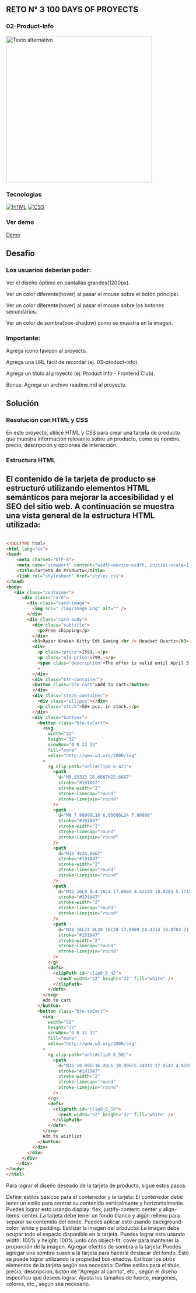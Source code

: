 ## RETO N° 3 100 DAYS OF PROYECTS 

### 02-Product-Info

<img src="https://cdn.hashnode.com/res/hashnode/image/upload/v1714098990726/cc531dd1-4cda-4b85-8151-ed007aa05534.png?auto=compress,format&format=webp" alt="Texto alternativo" width="400"/>

### Tecnologias
[![HTML](https://img.shields.io/badge/HTML5-orange?style=flat&logo=html5)](https://developer.mozilla.org/en-US/docs/Web/Guide/HTML/HTML5)
[![CSS](https://img.shields.io/badge/CSS3-blue?style=flat&logo=css3)](https://developer.mozilla.org/en-US/docs/Web/CSS)

### Ver demo

[Demo](https://lohanao.github.io/03-Product-Info/)

## Desafio
### Los usuarios deberían poder:

Ver el diseño óptimo en pantallas grandes(1200px).

Ver un color diferente(hover) al pasar el mouse sobre el botón principal.

Ver un color diferente(hover) al pasar el mouse sobre los botones secundarios.

Ver un color de sombra(box-shadow) como se muestra en la imagen.

### Importante:

Agrega icono favicon al proyecto.

Agrega una URL fácil de recordar (ej. 03-product-info).

Agrega un título al proyecto (ej. Product Info - Frontend Club).

Bonus: Agrega un archivo readme.md al proyecto.

## Solución
### Resolución con HTML y CSS
En este proyecto, utilicé HTML y CSS para crear una tarjeta de producto que muestra información relevante sobre un producto, como su nombre, precio, descripción y opciones de interacción.

### Estructura HTML
El contenido de la tarjeta de producto se estructuró utilizando elementos HTML semánticos para mejorar la accesibilidad y el SEO del sitio web. A continuación se muestra una vista general de la estructura HTML utilizada:
---
```html

<!DOCTYPE html>
<html lang="es">
<head>
    <meta charset="UTF-8">
    <meta name="viewport" content="width=device-width, initial-scale=1.0">
    <title>Tarjeta de Producto</title>
    <link rel="stylesheet" href="styles.css">
</head>
<body>
   <div class="container">
      <div class="card">
        <div class="card-image">
          <img src="./img/image.png" alt="" />
        </div>
        <div class="card-body">
          <div class="subtitle">
            <p>Free shipping</p>
          </div>
          <h3>Razer Kraken Kitty Edt Gaming <br /> Headset Quartz</h3>
          <div>
            <p class="price">1599,-</p>
            <p class="old-price">799,-</p>
            <span class="description">The offer is valid until April 3 or as long as stock lasts!</span
            >
          </div>
          <div class="btn-container">
          <button class="btn-cart">Add to cart</button>
          </div>
          <div class="stock-container">
            <div class="ellipse"></div>
            <p class="stock">50+ pcs. in stock.</p>
          </div>
          <div class="buttons">
            <button class="btn-toCart">
              <svg
                width="32"
                height="32"
                viewBox="0 0 32 32"
                fill="none"
                xmlns="http://www.w3.org/2000/svg"
              >
                <g clip-path="url(#clip0_6_42)">
                  <path
                    d="M9.33333 26.6667H22.6667"
                    stroke="#191847"
                    stroke-width="2"
                    stroke-linecap="round"
                    stroke-linejoin="round"
                  />
                  <path
                    d="M8 7.99999L16 6.66666L24 7.99999"
                    stroke="#191847"
                    stroke-width="2"
                    stroke-linecap="round"
                    stroke-linejoin="round"
                  />
                  <path
                    d="M16 4V26.6667"
                    stroke="#191847"
                    stroke-width="2"
                    stroke-linecap="round"
                    stroke-linejoin="round"
                  />
                  <path
                    d="M12 16L8 8L4 16C4 17.0609 4.42143 18.0783 5.17157 18.8284C5.92172 19.5786 6.93913 20 8 20C9.06087 20 10.0783 19.5786 10.8284 18.8284C11.5786 18.0783 12 17.0609 12 16Z"
                    stroke="#191847"
                    stroke-width="2"
                    stroke-linecap="round"
                    stroke-linejoin="round"
                  />
                  <path
                    d="M28 16L24 8L20 16C20 17.0609 20.4214 18.0783 21.1716 18.8284C21.9217 19.5786 22.9391 20 24 20C25.0609 20 26.0783 19.5786 26.8284 18.8284C27.5786 18.0783 28 17.0609 28 16Z"
                    stroke="#191847"
                    stroke-width="2"
                    stroke-linecap="round"
                    stroke-linejoin="round"
                  />
                </g>
                <defs>
                  <clipPath id="clip0_6_42">
                    <rect width="32" height="32" fill="white" />
                  </clipPath>
                </defs>
              </svg>
              Add to cart
            </button>
            <button class="btn-toCart">
              <svg
                width="32"
                height="32"
                viewBox="0 0 32 32"
                fill="none"
                xmlns="http://www.w3.org/2000/svg"
              >
                <g clip-path="url(#clip0_6_59)">
                  <path
                    d="M26 18.096L16 28L6 18.096C5.34041 17.4542 4.82086 16.6827 4.47406 15.8302C4.12727 14.9777 3.96075 14.0626 3.98498 13.1426C4.00922 12.2226 4.22368 11.3175 4.61488 10.4845C5.00607 9.65139 5.56551 8.90834 6.25798 8.30211C6.95045 7.69588 7.76094 7.23959 8.63842 6.96198C9.51589 6.68437 10.4413 6.59145 11.3565 6.68907C12.2716 6.78669 13.1567 7.07274 13.9558 7.52921C14.755 7.98568 15.451 8.60267 16 9.34133C16.5514 8.60803 17.2482 7.99643 18.0468 7.54481C18.8454 7.09319 19.7287 6.81127 20.6412 6.7167C21.5538 6.62212 22.4761 6.71693 23.3504 6.99519C24.2246 7.27345 25.032 7.72917 25.7221 8.33382C26.4121 8.93847 26.9699 9.67905 27.3606 10.5092C27.7512 11.3393 27.9663 12.2412 27.9924 13.1583C28.0185 14.0754 27.855 14.988 27.5122 15.839C27.1693 16.69 26.6545 17.4611 26 18.104"
                    stroke="#191847"
                    stroke-width="2"
                    stroke-linecap="round"
                    stroke-linejoin="round"
                  />
                </g>
                <defs>
                  <clipPath id="clip0_6_59">
                    <rect width="32" height="32" fill="white" />
                  </clipPath>
                </defs>
              </svg>
              Add to wishlist
            </button>
          </div>
        </div>
      </div>
    </div>
</body>
</html>
```


Para lograr el diseño deseado de la tarjeta de producto, sigue estos pasos:

Definir estilos básicos para el contenedor y la tarjeta:
El contenedor debe tener un estilo para centrar su contenido verticalmente y horizontalmente. Puedes lograr esto usando display: flex, justify-content: center y align-items: center.
La tarjeta debe tener un fondo blanco y algún relleno para separar su contenido del borde. Puedes aplicar esto usando background-color: white y padding.
Estilizar la imagen del producto:
La imagen debe ocupar todo el espacio disponible en la tarjeta. Puedes lograr esto usando width: 100% y height: 100% junto con object-fit: cover para mantener la proporción de la imagen.
Agregar efectos de sombra a la tarjeta:
Puedes agregar una sombra suave a la tarjeta para hacerla destacar del fondo. Esto se puede lograr utilizando la propiedad box-shadow.
Estilizar los otros elementos de la tarjeta según sea necesario:
Define estilos para el título, precio, descripción, botón de "Agregar al carrito", etc., según el diseño específico que desees lograr. Ajusta los tamaños de fuente, márgenes, colores, etc., según sea necesario.





